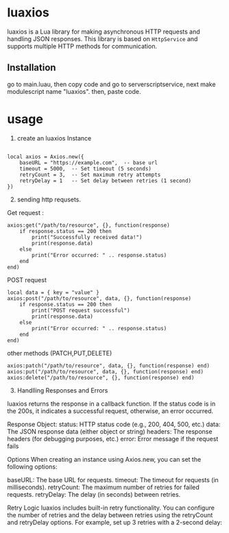 # luaxios

luaxios is a Lua library for making asynchronous HTTP requests and handling JSON responses. This library is based on `HttpService` and supports multiple HTTP methods for communication.

## Installation 

go to main.luau, then copy code and go to serverscriptservice, next make modulescript name "luaxios". then, paste code.

# usage

1. create an luaxios Instance

``` luau

local axios = Axios.new({
    baseURL = "https://example.com",  -- base url
    timeout = 5000,  -- Set timeout (5 seconds)
    retryCount = 3,  -- Set maximum retry attempts
    retryDelay = 1   -- Set delay between retries (1 second)
})

```

2. sending http requsets.

Get request :
```luau
axios:get("/path/to/resource", {}, function(response)
    if response.status == 200 then
        print("Successfully received data!")
        print(response.data)
    else
        print("Error occurred: " .. response.status)
    end
end)
```

POST request

```luau
local data = { key = "value" }
axios:post("/path/to/resource", data, {}, function(response)
    if response.status == 200 then
        print("POST request successful")
        print(response.data)
    else
        print("Error occurred: " .. response.status)
    end
end)
```

other methods (PATCH,PUT,DELETE)

```luau
axios:patch("/path/to/resource", data, {}, function(response) end)
axios:put("/path/to/resource", data, {}, function(response) end)
axios:delete("/path/to/resource", {}, function(response) end)
```

3. Handlling Responses and Errors

luaxios returns the response in a callback function. If the status code is in the 200s, it indicates a successful request, otherwise, an error occurred.

Response Object:
status: HTTP status code (e.g., 200, 404, 500, etc.)
data: The JSON response data (either object or string)
headers: The response headers (for debugging purposes, etc.)
error: Error message if the request fails

Options
When creating an instance using Axios.new, you can set the following options:

baseURL: The base URL for requests.
timeout: The timeout for requests (in milliseconds).
retryCount: The maximum number of retries for failed requests.
retryDelay: The delay (in seconds) between retries.

Retry Logic
luaxios includes built-in retry functionality. You can configure the number of retries and the delay between retries using the retryCount and retryDelay options. For example, set up 3 retries with a 2-second delay:
